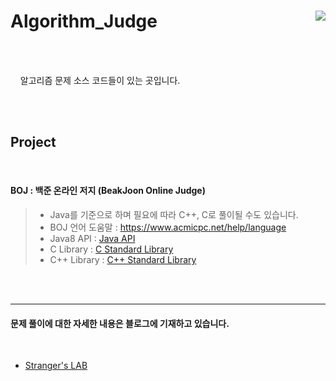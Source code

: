 # Algorithm_Judge <a href="https://hits.seeyoufarm.com"><img src="https://hits.seeyoufarm.com/api/count/incr/badge.svg?url=https%3A%2F%2Fgithub.com%2Fkdgyun%2FAlgorithm_Judge&count_bg=%233DC8C1&title_bg=%23285C8C&icon=&icon_color=%23E7E7E7&title=Visits&edge_flat=false" align="right"></a>


<br/><br/> 

&nbsp;&nbsp;&nbsp; 알고리즘 문제 소스 코드들이 있는 곳입니다.  

<br/><br/>  


Project
-----------
<br/>

#### BOJ : 백준 온라인 저지 (BeakJoon Online Judge)  



> - Java를 기준으로 하며 필요에 따라 C++, C로 풀이될 수도 있습니다.
> - BOJ 언어 도움말 : https://www.acmicpc.net/help/language
> - Java8 API : [Java API](https://docs.oracle.com/javase/8/docs/api/overview-summary.html)
> - C Library : [C Standard Library](https://en.cppreference.com/w/c/header)
> - C++ Library : [C++ Standard Library](https://en.cppreference.com/w/cpp/header)


<br/><br/>

-----------------

#### 문제 풀이에 대한 자세한 내용은 블로그에 기재하고 있습니다.  
<br/>

- [Stranger's LAB](http://st-lab.tistory.com)


<br/><br/>
